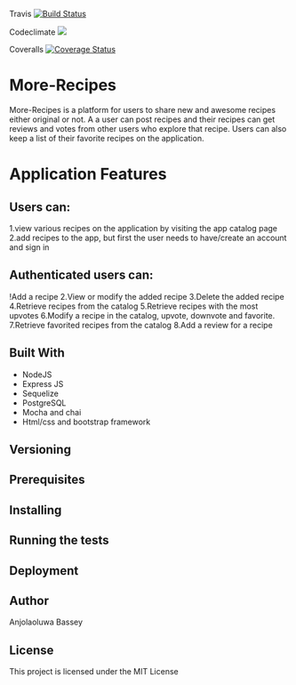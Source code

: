 Travis [![Build Status](https://travis-ci.org/anjolabassey/More-Recipes.svg?branch=master)](https://travis-ci.org/anjolabassey/More-Recipes)

Codeclimate <a href="https://codeclimate.com/github/codeclimate/codeclimate/coverage"><img src="https://codeclimate.com/github/codeclimate/codeclimate/badges/coverage.svg" /></a>

Coveralls [![Coverage Status](https://coveralls.io/repos/github/anjolabassey/More-Recipes/badge.svg?branch=master)](https://coveralls.io/github/anjolabassey/More-Recipes?branch=master)





# More-Recipes
More-Recipes is a platform for users to share new and awesome recipes either original or not. A a user can post recipes and their recipes can get reviews and votes from other users who explore that recipe. Users can also keep a list of their favorite recipes on the application.

# Application Features

## Users can:
1.view various recipes on the application by visiting the app catalog page
2.add recipes to the app, but first the user needs to have/create an account and sign in
## Authenticated users can: 
!Add a recipe
2.View or modify the added recipe 
3.Delete the  added recipe
4.Retrieve recipes from the catalog
5.Retrieve recipes with the most upvotes
6.Modify a recipe in the catalog, upvote, downvote and favorite.
7.Retrieve favorited recipes from the catalog
8.Add a review for a recipe


## Built With
* NodeJS
* Express JS
* Sequelize
* PostgreSQL
* Mocha and chai
* Html/css and bootstrap framework


## Versioning

## Prerequisites

## Installing


## Running the tests


## Deployment

## Author
Anjolaoluwa Bassey


## License

This project is licensed under the MIT License
